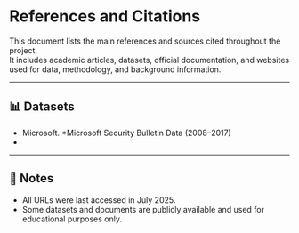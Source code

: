 # References and Citations

This document lists the main references and sources cited throughout the project.  
It includes academic articles, datasets, official documentation, and websites used for data, methodology, and background information.

---

## 📊 Datasets

- Microsoft. *Microsoft Security Bulletin Data (2008–2017)
- 

---


## 📝 Notes

- All URLs were last accessed in July 2025.  
- Some datasets and documents are publicly available and used for educational purposes only.

